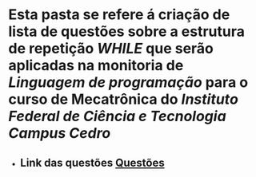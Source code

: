 # Esta pasta se refere á criação de lista de questões sobre a estrutura de repetição ***WHILE*** que serão aplicadas na monitoria de *Linguagem de programação* para o curso de **Mecatrônica** do ***Instituto Federal de Ciência e Tecnologia Campus Cedro***

- ## Link das questões [Questões](https://docs.google.com/document/d/1wNXih8HB-0KNVttSNDCg9pD84EsKVlSiS2sZO2xb234/edit?usp=sharing)